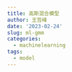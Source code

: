 ```yaml
---
title: 高斯混合模型
author: 王哲峰
date: '2023-02-24'
slug: ml-gmm
categories:
  - machinelearning
tags:
  - model
---
```

